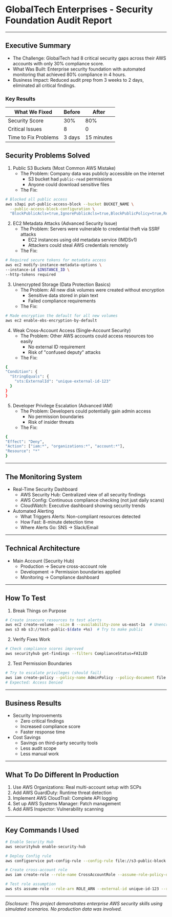 # GlobalTech Enterprises - Security Foundation Audit Report  
---

## Executive Summary  
- The Challenge: GlobalTech had 8 critical security gaps across their AWS accounts with only 30% compliance score.
- What Was Built: Enterprise security foundation with automated monitoring that achieved 80% compliance in 4 hours.
- Business Impact: Reduced audit prep from 3 weeks to 2 days, eliminated all critical findings.

### Key Results  
| What We Fixed | Before | After |  
|--------|----------------|-----------------|  
| Security Score | 30% | 80% |  
| Critical Issues | 8 | 0 |  
| Time to Fix Problems | 3 days | 15 minutes |  

## Security Problems Solved
1. Public S3 Buckets (Most Common AWS Mistake)
    - The Problem: Company data was publicly accessible on the internet
      - S3 bucket had `public-read` permissions
      - Anyone could download sensitive files
    - The Fix:
  ```bash
  # Blocked all public access
  aws s3api put-public-access-block --bucket BUCKET_NAME \
    --public-access-block-configuration \
    "BlockPublicAcls=true,IgnorePublicAcls=true,BlockPublicPolicy=true,RestrictPublicBuckets=true"
```
   
        
2. EC2 Metadata Attacks (Advanced Security Issue)
    - The Problem: Servers were vulnerable to credential theft via SSRF attacks
      - EC2 instances using old metadata service (IMDSv1)
      - Attackers could steal AWS credentials remotely
    - The Fix:
  ```bash
# Required secure tokens for metadata access
aws ec2 modify-instance-metadata-options \
  --instance-id $INSTANCE_ID \
  --http-tokens required
```

3. Unencrypted Storage (Data Protection Basics)
    - The Problem: All new disk volumes were created without encryption
      - Sensitive data stored in plain text
      - Failed compliance requirements
    - The Fix:
  ```bash
# Made encryption the default for all new volumes
aws ec2 enable-ebs-encryption-by-default
```

4. Weak Cross-Account Access (Single-Account Security)
    - The Problem: Other AWS accounts could access resources too easily
      - No external ID requirement
      - Risk of "confused deputy" attacks
    - The Fix:
  ```bash
{
  "Condition": {
    "StringEquals": {
      "sts:ExternalId": "unique-external-id-123"
    }
  }
}
```

5. Developer Privilege Escalation (Advanced IAM)
    - The Problem: Developers could potentially gain admin access
      - No permission boundaries
      - Risk of insider threats
    - The Fix:
  ```bash
{
  "Effect": "Deny",
  "Action": ["iam:*", "organizations:*", "account:*"],
  "Resource": "*"
}
```
---
## The Monitoring System
- Real-Time Security Dashboard
  - AWS Security Hub: Centralized view of all security findings
  - AWS Config: Continuous compliance checking (not just daily scans)
  - CloudWatch: Executive dashboard showing security trends
- Automated Alerting
  - What Triggers Alerts: Non-compliant resources detected
  - How Fast: 8-minute detection time
  - Where Alerts Go: SNS → Slack/Email

---
## Technical Architecture
- Main Account (Security Hub)
    - Production → Secure cross-account role
    - Development → Permission boundaries applied
    - Monitoring → Compliance dashboard

---
## How To Test
1. Break Things on Purpose
  ```bash
# Create insecure resources to test alerts
aws ec2 create-volume --size 8 --availability-zone us-east-1a  # Unencrypted
aws s3 mb s3://test-public-$(date +%s)  # Try to make public
```

2. Verify Fixes Work
  ```bash
# Check compliance scores improved
aws securityhub get-findings --filters ComplianceStatus=FAILED
```
2. Test Permission Boundaries
  ```bash
# Try to escalate privileges (should fail)
aws iam create-policy --policy-name AdminPolicy --policy-document file://admin.json
# Expected: Access Denied
```

---
## Business Results
- Security Improvements
    - Zero critical findings
    - Increased compliance score
    - Faster response time
- Cost Savings
    - Savings on third-party security tools
    - Less audit scope
    - Less manual work

---
## What To Do Different In Production
1. Use AWS Organizations: Real multi-account setup with SCPs
2. Add AWS GuardDuty: Runtime threat detection
3. Implement AWS CloudTrail: Complete API logging
4. Set up AWS Systems Manager: Patch management
5. Add AWS Inspector: Vulnerability scanning

---
## Key Commands I Used
```bash
# Enable Security Hub
aws securityhub enable-security-hub

# Deploy Config rule  
aws configservice put-config-rule --config-rule file://s3-public-block.json

# Create cross-account role
aws iam create-role --role-name CrossAccountRole --assume-role-policy-document file://trust-policy.json

# Test role assumption
aws sts assume-role --role-arn ROLE_ARN --external-id unique-id-123 --role-session-name test
```

---
*Disclosure: This project demonstrates enterprise AWS security skills using simulated scenarios. No production data was involved.*
